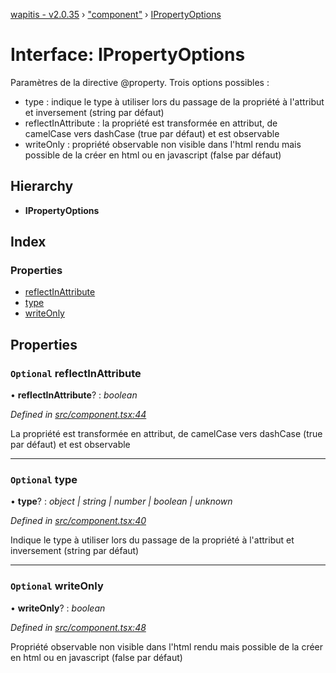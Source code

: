 [wapitis - v2.0.35](../README.md) › ["component"](../modules/_component_.md) › [IPropertyOptions](_component_.ipropertyoptions.md)

# Interface: IPropertyOptions

Paramètres de la directive @property. Trois options possibles :
- type : indique le type à utiliser lors du passage de la propriété à l'attribut et inversement (string par défaut)
- reflectInAttribute : la propriété est transformée en attribut, de camelCase vers dashCase (true par défaut) et est observable
- writeOnly : propriété observable non visible dans l'html rendu mais possible de la créer en html ou en javascript (false par défaut)

## Hierarchy

* **IPropertyOptions**

## Index

### Properties

* [reflectInAttribute](_component_.ipropertyoptions.md#optional-reflectinattribute)
* [type](_component_.ipropertyoptions.md#optional-type)
* [writeOnly](_component_.ipropertyoptions.md#optional-writeonly)

## Properties

### `Optional` reflectInAttribute

• **reflectInAttribute**? : *boolean*

*Defined in [src/component.tsx:44](https://github.com/NicolasBoyer/wapitis/blob/4592d80/src/component.tsx#L44)*

La propriété est transformée en attribut, de camelCase vers dashCase (true par défaut) et est observable

___

### `Optional` type

• **type**? : *object | string | number | boolean | unknown*

*Defined in [src/component.tsx:40](https://github.com/NicolasBoyer/wapitis/blob/4592d80/src/component.tsx#L40)*

Indique le type à utiliser lors du passage de la propriété à l'attribut et inversement (string par défaut)

___

### `Optional` writeOnly

• **writeOnly**? : *boolean*

*Defined in [src/component.tsx:48](https://github.com/NicolasBoyer/wapitis/blob/4592d80/src/component.tsx#L48)*

Propriété observable non visible dans l'html rendu mais possible de la créer en html ou en javascript (false par défaut)
